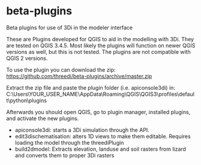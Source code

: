 # beta-plugins
Beta plugins for use of 3Di in the modeler interface

These are Plugins developed for QGIS to aid in the modelling with 3Di. They are tested on QGIS 3.4.5. Most likely the plugins will function on newer QGIS versions as well, but this is not tested. The plugins are not compatible with QGIS 2 versions. 

To use the plugin you can download the zip:
https://github.com/threedi/beta-plugins/archive/master.zip

Extract the zip file and paste the plugin folder (i.e. apiconsole3di) in:
C:\Users\YOUR_USER_NAME\AppData\Roaming\QGIS\QGIS3\profiles\default\python\plugins

Afterwards you should open QGIS, go to plugin manager, installed plugins, and activate the new plugins.

- apiconsole3di: starts a 3Di simulation through the API.
- edit3dischematisation: alters 1D views to make them editable. Requires loading the model through the threediPlugin
- build2dmodel: Extracts elevation, landuse and soil rasters from lizard and converts them to proper 3Di rasters

